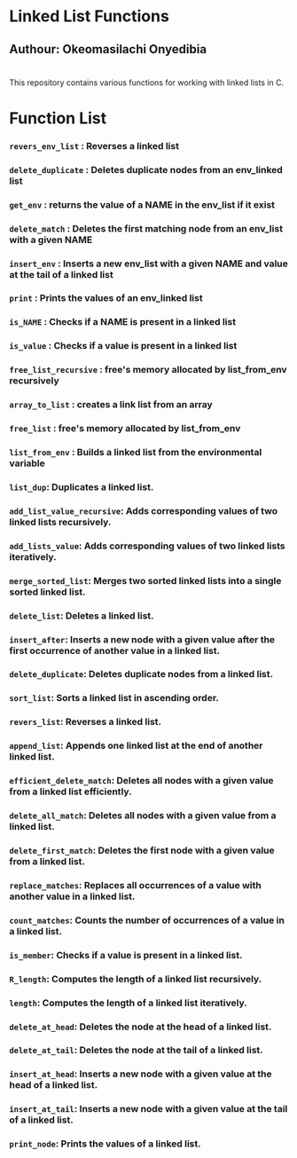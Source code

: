 # Linked List Functions
## Authour: Okeomasilachi Onyedibia
#
This repository contains various functions for working with linked lists in C.

# Function List

### `revers_env_list` : Reverses a linked list
### `delete_duplicate` : Deletes duplicate nodes from an env_linked list
### `get_env` : returns the value of a NAME in the env_list if it exist
### `delete_match` : Deletes the first matching node from an env_list with a given NAME
### `insert_env` : Inserts a new env_list with a given NAME and value at the tail of a linked list
### `print` : Prints the values of an env_linked list
### `is_NAME` : Checks if a NAME is present in a linked list
### `is_value` : Checks if a value is present in a linked list
### `free_list_recursive` : free's memory allocated by list_from_env recursively
### `array_to_list` : creates a link list from an array
### `free_list` : free's memory allocated by list_from_env
### `list_from_env` : Builds a linked list from the environmental variable
### `list_dup`: Duplicates a linked list.
### `add_list_value_recursive`: Adds corresponding values of two linked lists recursively.
### `add_lists_value`: Adds corresponding values of two linked lists iteratively.
### `merge_sorted_list`: Merges two sorted linked lists into a single sorted linked list.
### `delete_list`: Deletes a linked list.
### `insert_after`: Inserts a new node with a given value after the first occurrence of another value in a linked list.
### `delete_duplicate`: Deletes duplicate nodes from a linked list.
### `sort_list`: Sorts a linked list in ascending order.
### `revers_list`: Reverses a linked list.
### `append_list`: Appends one linked list at the end of another linked list.
### `efficient_delete_match`: Deletes all nodes with a given value from a linked list efficiently.
### `delete_all_match`: Deletes all nodes with a given value from a linked list.
### `delete_first_match`: Deletes the first node with a given value from a linked list.
### `replace_matches`: Replaces all occurrences of a value with another value in a linked list.
### `count_matches`: Counts the number of occurrences of a value in a linked list.
### `is_member`: Checks if a value is present in a linked list.
### `R_length`: Computes the length of a linked list recursively.
### `length`: Computes the length of a linked list iteratively.
### `delete_at_head`: Deletes the node at the head of a linked list.
### `delete_at_tail`: Deletes the node at the tail of a linked list.
### `insert_at_head`: Inserts a new node with a given value at the head of a linked list.
### `insert_at_tail`: Inserts a new node with a given value at the tail of a linked list.
### `print_node`: Prints the values of a linked list.

